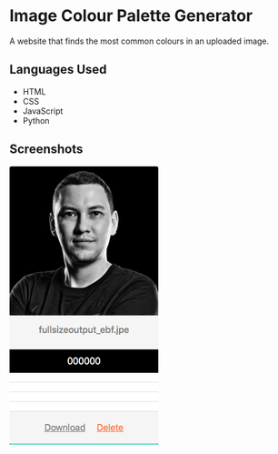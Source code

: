 # Image Colour Palette Generator
A website that finds the most common colours in an uploaded image.

## Languages Used
- HTML
- CSS
- JavaScript
- Python


## Screenshots


![colours](colours.png)

